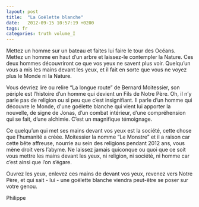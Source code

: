 ```yaml
---
layout: post
title:  "La Goélette blanche"
date:   2012-09-15 10:57:19 +0200
tags: fr
categories: truth volume_I
---
```

Mettez un homme sur un bateau et faites lui faire le tour des Océans. Mettez un homme en haut d’un arbre et laissez-le contempler la Nature. Ces deux hommes découvriront ce que vos yeux ne savent plus voir. Quelqu’un vous a mis les mains devant les yeux, et il fait en sorte que vous ne voyez plus le Monde ni la Nature.

Vous devriez lire ou relire “La longue route” de Bernard Moitessier, son périple est l’histoire d’un homme qui devient un Fils de Notre Père. Oh, il n’y parle pas de religion ou si peu que c’est insignifiant. Il parle d’un homme qui découvre le Monde, d'une goélette blanche qui vient lui apporter la nouvelle, de signe de Jonas, d’un combat intérieur, d’une compréhension qui se fait, d’une alchimie. C’est un magnifique témoignage.

Ce quelqu’un qui met ses mains devant vos yeux est la société, cette chose que l’humanité a créée. Moitessier la nomme “Le Monstre” et il a raison car cette bête affreuse, nourrie au sein des religions pendant 2012 ans, vous mène droit vers l’abyme. Ne laissez jamais quiconque ou quoi que ce soit vous mettre les mains devant les yeux, ni religion, ni société, ni homme car c’est ainsi que l’on s’égare.

Ouvrez les yeux, enlevez ces mains de devant vos yeux, revenez vers Notre Père, et qui sait - lui - une goélette blanche viendra peut-être se poser sur votre genou.

Philippe


<!-- 
Ce(tte) œuvre est mise à disposition selon les termes de la Licence Creative Commons Attribution - Pas d’Utilisation Commerciale 4.0 International.
-->
